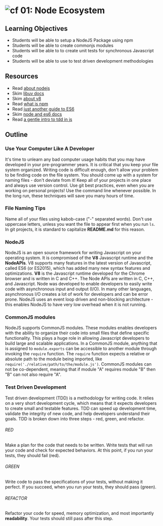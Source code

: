![cf](http://i.imgur.com/7v5ASc8.png) 01: Node Ecosystem
=====================================

## Learning Objectives
* Students will be able to setup a NodeJS Package using npm
* Students will be able to create commonjs modules
* Students will be able to to create unit tests for synchronous Javascript code
* Students will be able to use to test driven development methodologies

## Resources
* Read [about nodejs]
* Skim [libuv docs]
* Skim [about v8]
* Read [what is npm]
* Read [just another guide to ES6]
* Skim [node and es6 docs]
* Read [a gentle intro to tdd in js]

## Outline

### Use Your Computer Like A Developer
It's time to unlearn any bad computer usage habits that you may have developed in your pre-programmer years. It is critical that you keep your file system organized. 
Writing code is difficult enough, don't allow your problem to be finding code on the file system. You should come up with a system for naming files - don't deviate from it! Keep all of your projects in one place and always use version control. Use git best practices, even when you are working on personal projects! Use the command line whenever possible.  In the long run, these techniques will save you many hours of time.

### File Naming Tips
Name all of your files using kabob-case ("-" separated words). Don't use uppercase letters, unless you want the file to appear first when you run `ls`. In git projects, it is standard to capitalize **README.md** for this reason.

### NodeJS
NodeJS is an open source framework for writing Javascript on your operating system. It is compromised of the **V8** Javascript runtime and the **NodeAPIs**. V8 supports many features in the latest version of Javascript, called ES6 (or ES2015), which has added many new syntax features and optimizations. **V8** is the Javascript runtime developed for the Chrome browser and is written in C and C++. The Node APIs are written in C, C++, and Javascript. Node was developed to enable developers to easily write code with asynchronous input and output (I/O). In many other languages, asynchronous I/O creates a lot of work for developers and can be error prone. NodeJS uses an event loop driven and non-blocking architecture - this enables NodeJS to have very low overhead when it is not running.

### CommonJS modules
NodeJS supports CommonJS modules.  These modules enables developers with the ability to organize their code into small files that define specific functionality. This plays a huge role in allowing Javascript developers to build large and scalable applications. In a CommonJS module, anything that is assigned to `module.exports` can be accessible to another module through invoking the `require` function. The `require` function expects a relative or absolute path to the module being imported, like `require('./relative/path/to/the/module.js')`. CommonJS modules can not be co-dependent, meaning that if module "A" requires module "B" then "B" can not also require "A".

### Test Driven Development
Test driven development (TDD) is a methodology for writing code. It relies on a very short development cycle, which means that it expects developers to create small and testable features. TDD can speed up development time, validate the integrity of new code, and help developers understand their goals. TDD is broken down into three steps - red, green, and refactor.

###### RED
Make a plan for the code that needs to be written. Write tests that will run your code and check for expected behaviors. At this point, if you run your tests, they should fail (red).

###### GREEN
Write code to pass the specifications of your tests, without making it perfect. If you succeed, when you run your tests, they should pass (green).

###### REFACTOR
Refactor your code for speed, memory optimization, and most importantly **readability**. Your tests should still pass after this step.

<!--links -->
[about nodejs]: https://nodejs.org/en/about/
[node and es6 docs]: https://nodejs.org/en/docs/es6/
[libuv docs]: https://github.com/libuv/libuv
[about v8]: https://developers.google.com/v8/
[what is npm]: https://docs.npmjs.com/getting-started/what-is-npm
[a gentle intro to tdd in js]: http://jrsinclair.com/articles/2016/gentle-introduction-to-javascript-tdd-intro/
[just another guide to ES6]: https://medium.com/sons-of-javascript/javascript-an-introduction-to-es6-1819d0d89a0f#.wb7rj1gin
